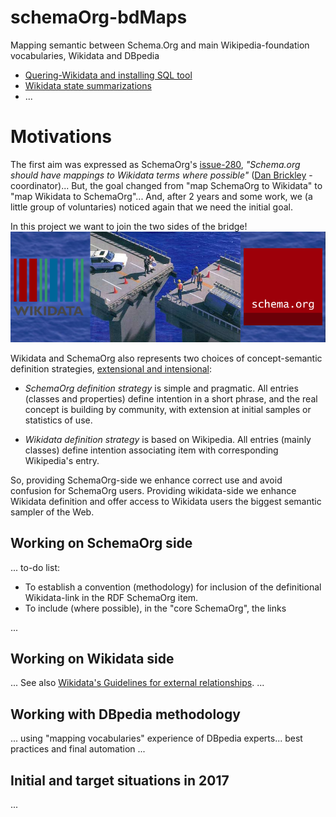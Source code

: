 # schemaOrg-bdMaps

Mapping semantic between Schema.Org and main Wikipedia-foundation vocabularies, Wikidata and DBpedia

* [Quering-Wikidata and installing SQL tool](docs/quering-Wikidata.md)
* [Wikidata state summarizations](docs/reports.md)
* ...

# Motivations

The first aim was expressed as SchemaOrg's [issue-280](https://github.com/schemaorg/schemaorg/issues/280), *"Schema.org should have mappings to Wikidata terms where possible"* ([Dan Brickley](https://github.com/danbri) - coordinator)... But, the goal changed from "map SchemaOrg to Wikidata" to "map Wikidata to SchemaOrg"... And, after 2 years and some work, we (a little group of voluntaries) noticed again that we need the initial goal.

In this project we want to join the two sides of the bridge!
![](assets/Wd2Sc-bridge-fail.jpg)

Wikidata and SchemaOrg also represents two choices of concept-semantic definition strategies, [extensional and intensional](https://en.wikipedia.org/wiki/Extensional_and_intensional_definitions):

* *SchemaOrg definition strategy* is simple and pragmatic. All entries (classes and properties) define intention in a short  phrase, and the real concept is building by community, with extension at initial samples or statistics of use.

* *Wikidata definition strategy* is based on Wikipedia. All entries (mainly classes) define intention associating item with corresponding Wikipedia's entry.

So, providing SchemaOrg-side we enhance correct use and avoid confusion for SchemaOrg users.  Providing wikidata-side we enhance Wikidata definition and offer access to Wikidata users the biggest semantic sampler of the Web.

## Working on SchemaOrg side
... to-do list:

* To establish a convention (methodology) for inclusion of the definitional Wikidata-link in the RDF SchemaOrg item.
* To include (where possible), in the "core SchemaOrg", the links

...

## Working on Wikidata side
...
See  also [Wikidata's Guidelines for external relationships](https://www.wikidata.org/wiki/Help:Statements/Guidelines_for_external_relationships#schema_case).
...

## Working with DBpedia methodology

... using "mapping vocabularies"  experience of DBpedia experts... best practices and final automation ...

## Initial and target situations in 2017
...
